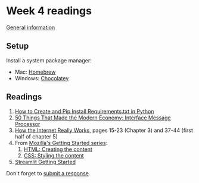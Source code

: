 # Week 4 readings

[General information](../README.md#readings)

## Setup

Install a system package manager:

- Mac: [Homebrew](https://brew.sh/)
- Windows: [Chocolatey](https://chocolatey.org/)

## Readings

1. [How to Create and Pip Install Requirements.txt in Python](https://www.freecodecamp.org/news/python-requirementstxt-explained/)
1. [50 Things That Made the Modern Economy: Interface Message Processor](https://www.bbc.co.uk/programmes/w3csz2wx)
1. [How the Internet Really Works](../README.md#readings), pages 15-23 (Chapter 3) and 37-44 (first half of chapter 5)
1. From [Mozilla's Getting Started series](https://developer.mozilla.org/en-US/docs/Learn_web_development/Getting_started):
   1. [HTML: Creating the content](https://developer.mozilla.org/en-US/docs/Learn_web_development/Getting_started/Your_first_website/Creating_the_content)
   1. [CSS: Styling the content](https://developer.mozilla.org/en-US/docs/Learn_web_development/Getting_started/Your_first_website/Styling_the_content)
1. [Streamlit Getting Started](https://docs.streamlit.io/get-started)

Don't forget to [submit a response](../README.md#responses).
